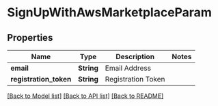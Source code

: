 # SignUpWithAwsMarketplaceParam

## Properties

Name | Type | Description | Notes
------------ | ------------- | ------------- | -------------
**email** | **String** | Email Address | 
**registration_token** | **String** | Registration Token | 

[[Back to Model list]](../README.md#documentation-for-models) [[Back to API list]](../README.md#documentation-for-api-endpoints) [[Back to README]](../README.md)


